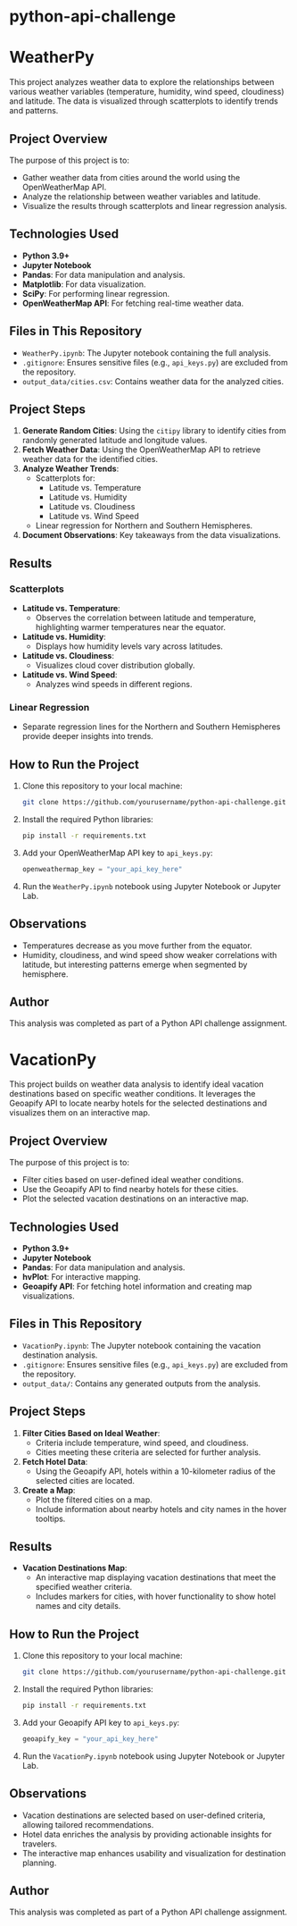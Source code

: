 # python-api-challenge
# WeatherPy

This project analyzes weather data to explore the relationships between various weather variables (temperature, humidity, wind speed, cloudiness) and latitude. The data is visualized through scatterplots to identify trends and patterns.

## Project Overview
The purpose of this project is to:
- Gather weather data from cities around the world using the OpenWeatherMap API.
- Analyze the relationship between weather variables and latitude.
- Visualize the results through scatterplots and linear regression analysis.

## Technologies Used
- **Python 3.9+**
- **Jupyter Notebook**
- **Pandas**: For data manipulation and analysis.
- **Matplotlib**: For data visualization.
- **SciPy**: For performing linear regression.
- **OpenWeatherMap API**: For fetching real-time weather data.

## Files in This Repository
- `WeatherPy.ipynb`: The Jupyter notebook containing the full analysis.
- `.gitignore`: Ensures sensitive files (e.g., `api_keys.py`) are excluded from the repository.
- `output_data/cities.csv`: Contains weather data for the analyzed cities.

## Project Steps
1. **Generate Random Cities**: Using the `citipy` library to identify cities from randomly generated latitude and longitude values.
2. **Fetch Weather Data**: Using the OpenWeatherMap API to retrieve weather data for the identified cities.
3. **Analyze Weather Trends**:
   - Scatterplots for:
     - Latitude vs. Temperature
     - Latitude vs. Humidity
     - Latitude vs. Cloudiness
     - Latitude vs. Wind Speed
   - Linear regression for Northern and Southern Hemispheres.
4. **Document Observations**: Key takeaways from the data visualizations.

## Results
### Scatterplots
- **Latitude vs. Temperature**:
  - Observes the correlation between latitude and temperature, highlighting warmer temperatures near the equator.
- **Latitude vs. Humidity**:
  - Displays how humidity levels vary across latitudes.
- **Latitude vs. Cloudiness**:
  - Visualizes cloud cover distribution globally.
- **Latitude vs. Wind Speed**:
  - Analyzes wind speeds in different regions.

### Linear Regression
- Separate regression lines for the Northern and Southern Hemispheres provide deeper insights into trends.

## How to Run the Project
1. Clone this repository to your local machine:
   ```bash
   git clone https://github.com/yourusername/python-api-challenge.git
   ```
2. Install the required Python libraries:
   ```bash
   pip install -r requirements.txt
   ```
3. Add your OpenWeatherMap API key to `api_keys.py`:
   ```python
   openweathermap_key = "your_api_key_here"
   ```
4. Run the `WeatherPy.ipynb` notebook using Jupyter Notebook or Jupyter Lab.

## Observations
- Temperatures decrease as you move further from the equator.
- Humidity, cloudiness, and wind speed show weaker correlations with latitude, but interesting patterns emerge when segmented by hemisphere.

## Author
This analysis was completed as part of a Python API challenge assignment.

# VacationPy

This project builds on weather data analysis to identify ideal vacation destinations based on specific weather conditions. It leverages the Geoapify API to locate nearby hotels for the selected destinations and visualizes them on an interactive map.

## Project Overview
The purpose of this project is to:
- Filter cities based on user-defined ideal weather conditions.
- Use the Geoapify API to find nearby hotels for these cities.
- Plot the selected vacation destinations on an interactive map.

## Technologies Used
- **Python 3.9+**
- **Jupyter Notebook**
- **Pandas**: For data manipulation and analysis.
- **hvPlot**: For interactive mapping.
- **Geoapify API**: For fetching hotel information and creating map visualizations.

## Files in This Repository
- `VacationPy.ipynb`: The Jupyter notebook containing the vacation destination analysis.
- `.gitignore`: Ensures sensitive files (e.g., `api_keys.py`) are excluded from the repository.
- `output_data/`: Contains any generated outputs from the analysis.

## Project Steps
1. **Filter Cities Based on Ideal Weather**:
   - Criteria include temperature, wind speed, and cloudiness.
   - Cities meeting these criteria are selected for further analysis.
2. **Fetch Hotel Data**:
   - Using the Geoapify API, hotels within a 10-kilometer radius of the selected cities are located.
3. **Create a Map**:
   - Plot the filtered cities on a map.
   - Include information about nearby hotels and city names in the hover tooltips.

## Results
- **Vacation Destinations Map**:
  - An interactive map displaying vacation destinations that meet the specified weather criteria.
  - Includes markers for cities, with hover functionality to show hotel names and city details.

## How to Run the Project
1. Clone this repository to your local machine:
   ```bash
   git clone https://github.com/yourusername/python-api-challenge.git
   ```
2. Install the required Python libraries:
   ```bash
   pip install -r requirements.txt
   ```
3. Add your Geoapify API key to `api_keys.py`:
   ```python
   geoapify_key = "your_api_key_here"
   ```
4. Run the `VacationPy.ipynb` notebook using Jupyter Notebook or Jupyter Lab.

## Observations
- Vacation destinations are selected based on user-defined criteria, allowing tailored recommendations.
- Hotel data enriches the analysis by providing actionable insights for travelers.
- The interactive map enhances usability and visualization for destination planning.

## Author
This analysis was completed as part of a Python API challenge assignment.

